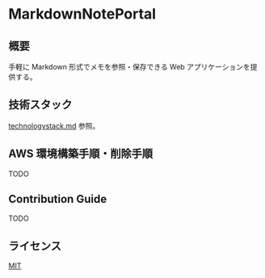 # MarkdownNotePortal

## 概要

手軽に Markdown 形式でメモを参照・保存できる Web アプリケーションを提供する。

## 技術スタック

[technologystack.md](technologystack.md) 参照。

## AWS 環境構築手順・削除手順

TODO

## Contribution Guide

TODO

## ライセンス

[MIT](LICENSE)
